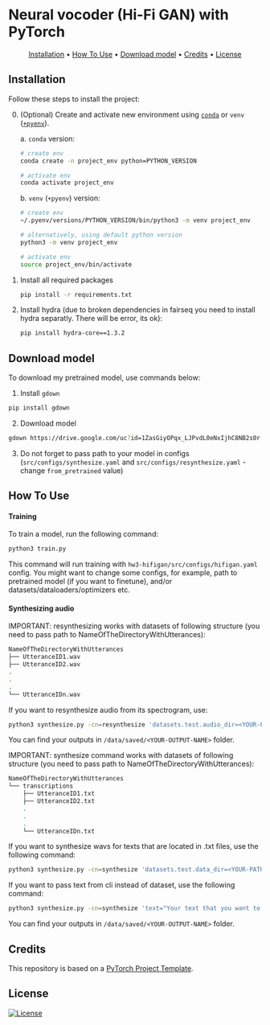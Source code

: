 # Neural vocoder (Hi-Fi GAN) with PyTorch

<p align="center">
  <a href="#installation">Installation</a> •
  <a href="#how-to-use">How To Use</a> •
  <a href="#download-model">Download model</a> •
  <a href="#credits">Credits</a> •
  <a href="#license">License</a>
</p>

## Installation

Follow these steps to install the project:

0. (Optional) Create and activate new environment using [`conda`](https://conda.io/projects/conda/en/latest/user-guide/getting-started.html) or `venv` ([`+pyenv`](https://github.com/pyenv/pyenv)).

   a. `conda` version:

   ```bash
   # create env
   conda create -n project_env python=PYTHON_VERSION

   # activate env
   conda activate project_env
   ```

   b. `venv` (`+pyenv`) version:

   ```bash
   # create env
   ~/.pyenv/versions/PYTHON_VERSION/bin/python3 -m venv project_env

   # alternatively, using default python version
   python3 -m venv project_env

   # activate env
   source project_env/bin/activate
   ```

1. Install all required packages

   ```bash
   pip install -r requirements.txt
   ```

2. Install hydra (due to broken dependencies in fairseq you need to install hydra separatly. There will be error, its ok):

   ```bash
   pip install hydra-core==1.3.2
   ```

## Download model

To download my pretrained model, use commands below:

1. Install `gdown`

```bash
pip install gdown
```

2. Download model
```bash
gdown https://drive.google.com/uc?id=1ZasGiyOPqx_LJPvdL0eNxIjhC8NB2s0r
```

3. Do not forget to pass path to your model in configs (`src/configs/synthesize.yaml` and `src/configs/resynthesize.yaml` - change `from_pretrained` value)

## How To Use

#### Training

To train a model, run the following command:

```bash
python3 train.py
```

This command will run training with `hw3-hifigan/src/configs/hifigan.yaml` config.
You might want to change some configs, for example, path to pretrained model (if you want to finetune), and/or datasets/dataloaders/optimizers etc.


#### Synthesizing audio

IMPORTANT: resynthesizing works with datasets of following structure (you need to pass path to NameOfTheDirectoryWithUtterances):

```bash
NameOfTheDirectoryWithUtterances
├── UtteranceID1.wav
├── UtteranceID2.wav
.
.
.
└── UtteranceIDn.wav
```

If you want to resynthesize audio from its spectrogram, use:
```bash
python3 synthesize.py -cn=resynthesize 'datasets.test.audio_dir=<YOUR-PATH-TO-DIR-WITH-ORIGINAL-WAVS>' 'inferencer.save_path=<YOUR-OUTPUT-NAME>'
```

You can find your outputs in `/data/saved/<YOUR-OUTPUT-NAME>` folder.

IMPORTANT: synthesize command works with datasets of following structure (you need to pass path to NameOfTheDirectoryWithUtterances):

```bash
NameOfTheDirectoryWithUtterances
└── transcriptions
    ├── UtteranceID1.txt
    ├── UtteranceID2.txt
    .
    .
    .
    └── UtteranceIDn.txt
```

If you want to synthesize wavs for texts that are located in .txt files, use the following command:
```bash
python3 synthesize.py -cn=synthesize 'datasets.test.data_dir=<YOUR-PATH-TO-DIR-WITH-TXT-FILES>' 'inferencer.save_path=<YOUR-OUTPUT-PATH>'
```

If you want to pass text from cli instead of dataset, use the following command:
```bash
python3 synthesize.py -cn=synthesize 'text="Your text that you want to synthesize here."' 'inferencer.save_path=<YOUR-OUTPUT-PATH>'
```

You can find your outputs in `/data/saved/<YOUR-OUTPUT-NAME>` folder.

## Credits

This repository is based on a [PyTorch Project Template](https://github.com/Blinorot/pytorch_project_template).

## License

[![License](https://img.shields.io/badge/license-MIT-blue.svg)](/LICENSE)
